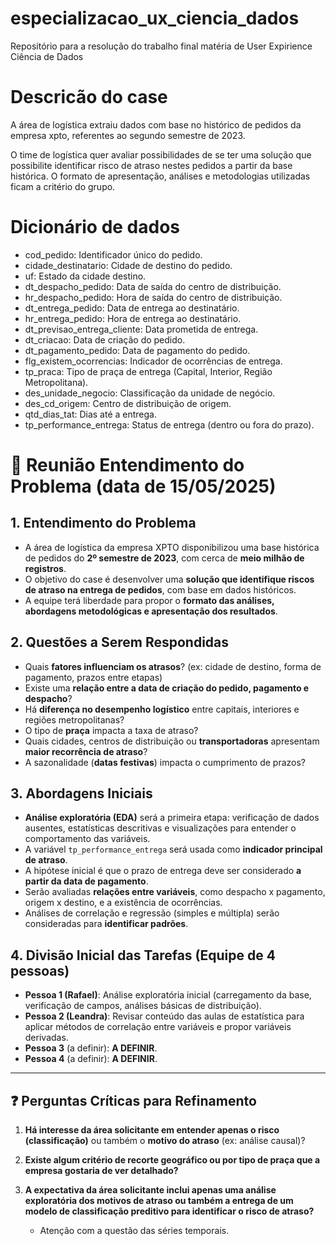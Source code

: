 # especializacao_ux_ciencia_dados
Repositório para a resolução do trabalho final matéria de User Expirience Ciência de Dados

# Descricão do case

A área de logística extraiu dados com base no histórico de pedidos da empresa xpto, referentes ao segundo semestre de 2023. 

O time de logística quer avaliar possibilidades de se ter uma solução que possibilite identificar risco de atraso nestes pedidos a partir da base histórica. O formato de apresentação, análises e metodologias utilizadas ficam a critério do grupo.

# Dicionário de dados

- cod_pedido: Identificador único do pedido.
- cidade_destinatario: Cidade de destino do pedido.
- uf: Estado da cidade destino.
- dt_despacho_pedido: Data de saída do centro de distribuição.
- hr_despacho_pedido: Hora de saída do centro de distribuição.
- dt_entrega_pedido: Data de entrega ao destinatário.
- hr_entrega_pedido: Hora de entrega ao destinatário.
- dt_previsao_entrega_cliente: Data prometida de entrega.
- dt_criacao: Data de criação do pedido.
- dt_pagamento_pedido: Data de pagamento do pedido.
- flg_existem_ocorrencias: Indicador de ocorrências de entrega.
- tp_praca: Tipo de praça de entrega (Capital, Interior, Região Metropolitana).
- des_unidade_negocio: Classificação da unidade de negócio.
- des_cd_origem: Centro de distribuição de origem.
- qtd_dias_tat: Dias até a entrega.
- tp_performance_entrega: Status de entrega (dentro ou fora do prazo).

# 📌 Reunião Entendimento do Problema (data de 15/05/2025) 

## 1. Entendimento do Problema

- A área de logística da empresa XPTO disponibilizou uma base histórica de pedidos do **2º semestre de 2023**, com cerca de **meio milhão de registros**.
- O objetivo do case é desenvolver uma **solução que identifique riscos de atraso na entrega de pedidos**, com base em dados históricos.
- A equipe terá liberdade para propor o **formato das análises, abordagens metodológicas e apresentação dos resultados**.

## 2. Questões a Serem Respondidas

- Quais **fatores influenciam os atrasos**? (ex: cidade de destino, forma de pagamento, prazos entre etapas)
- Existe uma **relação entre a data de criação do pedido, pagamento e despacho**?
- Há **diferença no desempenho logístico** entre capitais, interiores e regiões metropolitanas?
- O tipo de **praça** impacta a taxa de atraso?
- Quais cidades, centros de distribuição ou **transportadoras** apresentam **maior recorrência de atraso**?
- A sazonalidade (**datas festivas**) impacta o cumprimento de prazos?

## 3. Abordagens Iniciais

- **Análise exploratória (EDA)** será a primeira etapa: verificação de dados ausentes, estatísticas descritivas e visualizações para entender o comportamento das variáveis.
- A variável `tp_performance_entrega` será usada como **indicador principal de atraso**.
- A hipótese inicial é que o prazo de entrega deve ser considerado **a partir da data de pagamento**.
- Serão avaliadas **relações entre variáveis**, como despacho x pagamento, origem x destino, e a existência de ocorrências.
- Análises de correlação e regressão (simples e múltipla) serão consideradas para **identificar padrões**.

## 4. Divisão Inicial das Tarefas (Equipe de 4 pessoas)

- **Pessoa 1 (Rafael)**: Análise exploratória inicial (carregamento da base, verificação de campos, análises básicas de distribuição).
- **Pessoa 2 (Leandra)**: Revisar conteúdo das aulas de estatística para aplicar métodos de correlação entre variáveis e propor variáveis derivadas.
- **Pessoa 3** (a definir): **A DEFINIR**.
- **Pessoa 4** (a definir): **A DEFINIR**.

---

## ❓ Perguntas Críticas para Refinamento

1. **Há interesse da área solicitante em entender apenas o risco (classificação)** ou também o **motivo do atraso** (ex: análise causal)?

2. **Existe algum critério de recorte geográfico ou por tipo de praça que a empresa gostaria de ver detalhado?**

3. **A expectativa da área solicitante inclui apenas uma análise exploratória dos motivos de atraso ou também a entrega de um modelo de classificação preditivo para identificar o risco de atraso?**
    - Atenção com a questão das séries temporais.
